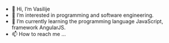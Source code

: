 - 👋 Hi, I’m Vasilije
- 👀 I’m interested in programming and software engineering.
- 🌱 I’m currently learning the programming language JavaScript, framework AngularJS.
- 📫 How to reach me ...

<!---
vasilijemirkovic/vasilijemirkovic is a ✨ special ✨ repository because its `README.md` (this file) appears on your GitHub profile.
You can click the Preview link to take a look at your changes.
--->
